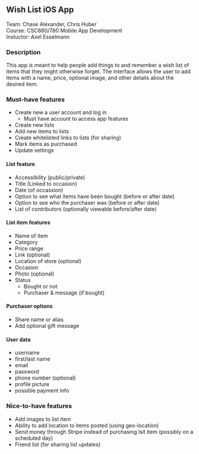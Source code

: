 ## Wish List iOS App

Team: Chase Alexander, Chris Huber\
Course: CSC680/780 Mobile App Development\
Instuctor: Axel Esselmann

### Description
This app is meant to help people add things to and remember a wish list of items that they might otherwise forget. The interface allows the user to add items with a name, price, optional image, and other details about the desired item.

### Must-have features
 - Create new a user account and log in
   - Must have account to access app features
 - Create new lists
 - Add new items to lists
 - Create whitelisted links to lists (for sharing)
 - Mark items as purchased
 - Update settings
 
 #### List feature
 - Accessibility (public/private)
 - Title (Linked to occasion)
 - Date (of occassion)
 - Option to see what items have been bought (before or after date)
 - Option to see who the purchaser was (before or after date)
 - List of contributors (optionally viewable before/after date)

 #### List item features
 - Name of item
 - Category
 - Price range
 - Link (optional)
 - Location of store (optional)
 - Occasion
 - Photo (optional)
 - Status
   - Bought or not
   - Purchaser & message (if bought)
 
 #### Purchaser options
 - Share name or alias
 - Add optional gift message

 #### User data
 - username
 - first/last name
 - email
 - password
 - phone number (optional)
 - profile picture
 - possible payment info

### Nice-to-have features
 - Add images to list item
 - Ability to add location to items posted (using geo-location)
 - Send money through Stripe instead of purchasing lsit item (possibly on a scheduled day)
 - Friend list (for sharing list updates)



